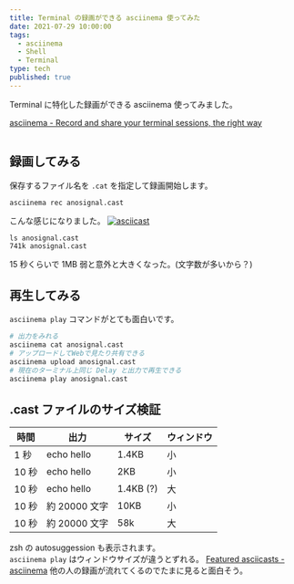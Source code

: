 ```yaml
---
title: Terminal の録画ができる asciinema 使ってみた
date: 2021-07-29 10:00:00
tags:
  - asciinema
  - Shell
  - Terminal
type: tech
published: true
---
```


Terminal に特化した録画ができる asciinema 使ってみました。

[asciinema \- Record and share your terminal sessions, the right way](https://asciinema.org/)

```toc

```

## 録画してみる

保存するファイル名を `.cat` を指定して録画開始します。

```
asciinema rec anosignal.cast
```

こんな感じになりました。
[![asciicast](https://asciinema.org/a/w1uickh4DWUf24NHucKk3yVIL.svg)](https://asciinema.org/a/w1uickh4DWUf24NHucKk3yVIL)

```
ls anosignal.cast
741k anosignal.cast
```

15 秒くらいで 1MB 弱と意外と大きくなった。(文字数が多いから？)

## 再生してみる

`asciinema play` コマンドがとても面白いです。

```sh
# 出力をみれる
asciinema cat anosignal.cast
# アップロードしてWebで見たり共有できる
asciinema upload anosignal.cast
# 現在のターミナル上同じ Delay と出力で再生できる
asciinema play anosignal.cast
```

## .cast ファイルのサイズ検証

| 時間  | 出力          | サイズ    | ウィンドウ |
| ----- | ------------- | --------- | ---------- |
| 1 秒  | echo hello    | 1.4KB     | 小         |
| 10 秒 | echo hello    | 2KB       | 小         |
| 10 秒 | echo hello    | 1.4KB (?) | 大         |
| 10 秒 | 約 20000 文字 | 10KB      | 小         |
| 10 秒 | 約 20000 文字 | 58k       | 大         |

zsh の autosuggession も表示されます。  
`asciinema play` はウィンドウサイズが違うとずれる。
[Featured asciicasts \- asciinema](https://asciinema.org/explore) 他の人の録画が流れてくるのでたまに見ると面白そう。
